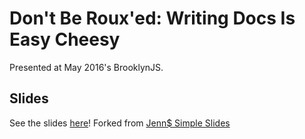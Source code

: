 # Don't Be Roux'ed: Writing Docs Is Easy Cheesy

Presented at May 2016's BrooklynJS. 

## Slides

See the slides [here](http://patriciarealini.github.io/brooklynjs2016/)!
Forked from [Jenn$ Simple Slides](https://github.com/jennschiffer/simpleslides)
